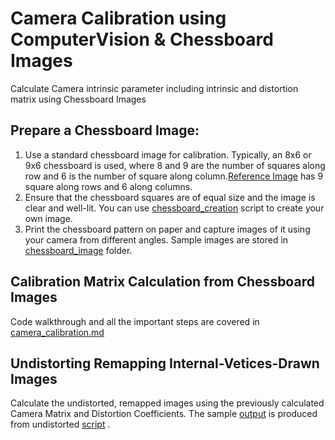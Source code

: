 # Camera Calibration using ComputerVision & Chessboard Images
Calculate Camera intrinsic parameter including intrinsic and distortion matrix using Chessboard Images

## Prepare a Chessboard Image:  
1) Use a standard chessboard image for calibration. Typically, an 8x6 or 9x6 chessboard is used, where 8 and 9 are the number of squares along row and 6 is the number of square along column.[Reference Image](https://github.com/devanjanmishra/ComputerVision_Camera_Calibration/assets/50066136/b61d375f-1170-4c86-afd9-a0661ddb442d) has 9 square along rows and 6 along columns.
2) Ensure that the chessboard squares are of equal size and the image is clear and well-lit. You can use [chessboard_creation](https://github.com/devanjanmishra/ComputerVision_Camera_Calibration/blob/main/create_sample_chessboard_image.py) script to create your own image.  
3) Print the chessboard pattern on paper and capture images of it using your camera from different angles. Sample images are stored in [chessboard_image](https://github.com/devanjanmishra/ComputerVision_Camera_Calibration/tree/main/chessboard_images) folder.  


## Calibration Matrix Calculation from Chessboard Images
Code walkthrough and all the important steps are covered in [camera_calibration.md](https://github.com/devanjanmishra/ComputerVision_Camera_Calibration/blob/main/camera_calibration.md)

## Undistorting Remapping Internal-Vetices-Drawn Images
Calculate the undistorted, remapped images using the previously calculated Camera Matrix and Distortion Coefficients. The sample [output](https://github.com/devanjanmishra/ComputerVision_Camera_Calibration/tree/main/undistorted_chessboard_images) is produced from undistorted [script](https://github.com/devanjanmishra/ComputerVision_Camera_Calibration/blob/main/camera_image_distortion.py) .  
